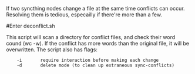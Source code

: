 If two syncthing nodes change a file at the same time conflicts can occur. Resolving them is 
tedious, especailly if there're more than a few.


#Enter deconflict.sh


This script will scan a directory for conflict files, and check their word cound (wc -w). If the 
conflict has more words than the original file, it will be overwritten. The script also has flags:

```
    -i       require interaction before making each change
    -d       delete mode (to clean up extraneous sync-conflicts)
```
